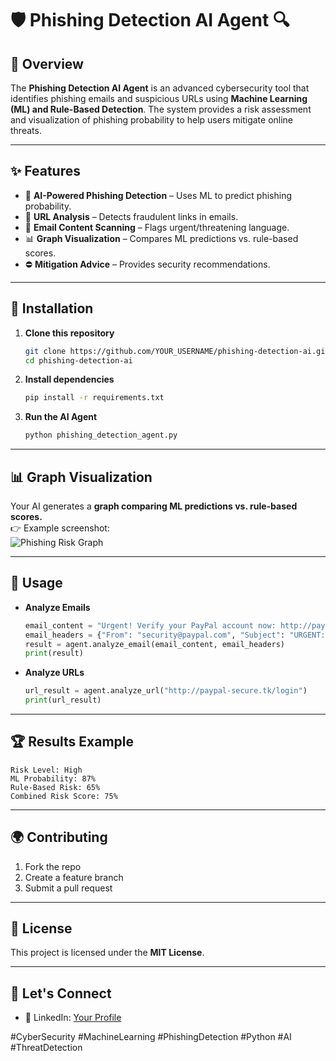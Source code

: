 # 🛡️ Phishing Detection AI Agent 🔍  

## 📌 Overview  
The **Phishing Detection AI Agent** is an advanced cybersecurity tool that identifies phishing emails and suspicious URLs using **Machine Learning (ML) and Rule-Based Detection**. The system provides a risk assessment and visualization of phishing probability to help users mitigate online threats.  

---

## ✨ Features  
- 🧠 **AI-Powered Phishing Detection** – Uses ML to predict phishing probability.  
- 🔗 **URL Analysis** – Detects fraudulent links in emails.  
- 📧 **Email Content Scanning** – Flags urgent/threatening language.  
- 📊 **Graph Visualization** – Compares ML predictions vs. rule-based scores.  
- ⛔ **Mitigation Advice** – Provides security recommendations.  

---

## 🚀 Installation  
1. **Clone this repository**  
   ```bash
   git clone https://github.com/YOUR_USERNAME/phishing-detection-ai.git
   cd phishing-detection-ai
   ```

2. **Install dependencies**  
   ```bash
   pip install -r requirements.txt
   ```

3. **Run the AI Agent**  
   ```bash
   python phishing_detection_agent.py
   ```

---

## 📊 Graph Visualization  
Your AI generates a **graph comparing ML predictions vs. rule-based scores.**  
👉 Example screenshot:  
![Phishing Risk Graph](screenshots/phishing_risk_analysis.png)  

---

## 📂 Usage  
- **Analyze Emails**  
  ```python
  email_content = "Urgent! Verify your PayPal account now: http://paypal-secure.tk/login"
  email_headers = {"From": "security@paypal.com", "Subject": "URGENT: Verify Your Account"}
  result = agent.analyze_email(email_content, email_headers)
  print(result)
  ```

- **Analyze URLs**  
  ```python
  url_result = agent.analyze_url("http://paypal-secure.tk/login")
  print(url_result)
  ```

---

## 🏆 Results Example  
```
Risk Level: High
ML Probability: 87%
Rule-Based Risk: 65%
Combined Risk Score: 75%
```

---

## 🌍 Contributing  
1. Fork the repo  
2. Create a feature branch  
3. Submit a pull request  

---

## 📢 License  
This project is licensed under the **MIT License**.

---

## 📣 Let's Connect  
- 🔗 LinkedIn: [Your Profile](https://www.linkedin.com/in/gunjanthakor-a86b191?utm_source=share&utm_campaign=share_via&utm_content=profile&utm_medium=android_app) 


#CyberSecurity #MachineLearning #PhishingDetection #Python #AI #ThreatDetection

